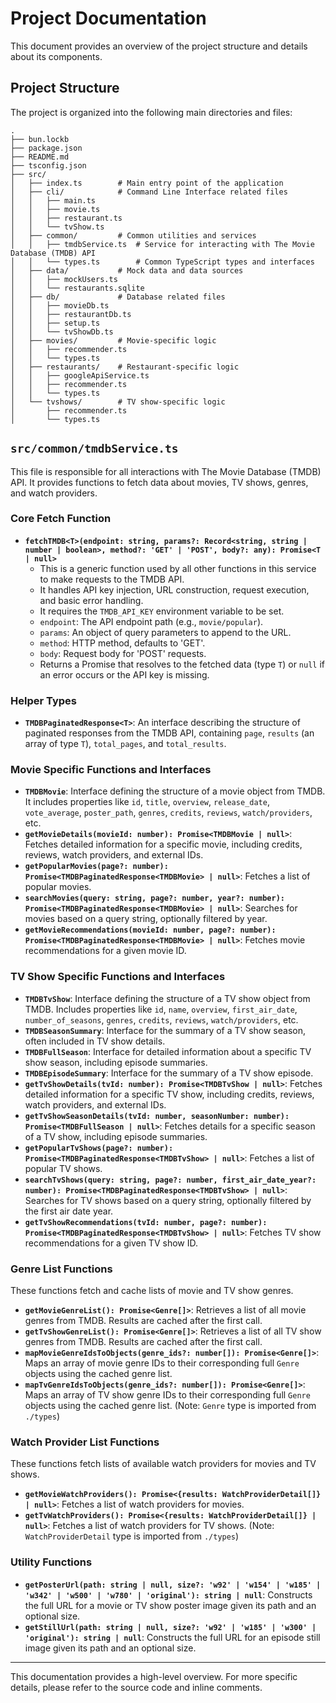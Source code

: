 # Project Documentation

This document provides an overview of the project structure and details about its components.

## Project Structure

The project is organized into the following main directories and files:

```
.
├── bun.lockb
├── package.json
├── README.md
├── tsconfig.json
├── src/
│   ├── index.ts        # Main entry point of the application
│   ├── cli/            # Command Line Interface related files
│   │   ├── main.ts
│   │   ├── movie.ts
│   │   ├── restaurant.ts
│   │   └── tvShow.ts
│   ├── common/         # Common utilities and services
│   │   ├── tmdbService.ts  # Service for interacting with The Movie Database (TMDB) API
│   │   └── types.ts        # Common TypeScript types and interfaces
│   ├── data/           # Mock data and data sources
│   │   ├── mockUsers.ts
│   │   └── restaurants.sqlite
│   ├── db/             # Database related files
│   │   ├── movieDb.ts
│   │   ├── restaurantDb.ts
│   │   ├── setup.ts
│   │   └── tvShowDb.ts
│   ├── movies/         # Movie-specific logic
│   │   ├── recommender.ts
│   │   └── types.ts
│   ├── restaurants/    # Restaurant-specific logic
│   │   ├── googleApiService.ts
│   │   ├── recommender.ts
│   │   └── types.ts
│   └── tvshows/        # TV show-specific logic
│       ├── recommender.ts
│       └── types.ts
```

## `src/common/tmdbService.ts`

This file is responsible for all interactions with The Movie Database (TMDB) API. It provides functions to fetch data about movies, TV shows, genres, and watch providers.

### Core Fetch Function

-   **`fetchTMDB<T>(endpoint: string, params?: Record<string, string | number | boolean>, method?: 'GET' | 'POST', body?: any): Promise<T | null>`**
    -   This is a generic function used by all other functions in this service to make requests to the TMDB API.
    -   It handles API key injection, URL construction, request execution, and basic error handling.
    -   It requires the `TMDB_API_KEY` environment variable to be set.
    -   `endpoint`: The API endpoint path (e.g., `movie/popular`).
    -   `params`: An object of query parameters to append to the URL.
    -   `method`: HTTP method, defaults to 'GET'.
    -   `body`: Request body for 'POST' requests.
    -   Returns a Promise that resolves to the fetched data (type `T`) or `null` if an error occurs or the API key is missing.

### Helper Types

-   **`TMDBPaginatedResponse<T>`**: An interface describing the structure of paginated responses from the TMDB API, containing `page`, `results` (an array of type `T`), `total_pages`, and `total_results`.

### Movie Specific Functions and Interfaces

-   **`TMDBMovie`**: Interface defining the structure of a movie object from TMDB. It includes properties like `id`, `title`, `overview`, `release_date`, `vote_average`, `poster_path`, `genres`, `credits`, `reviews`, `watch/providers`, etc.
-   **`getMovieDetails(movieId: number): Promise<TMDBMovie | null>`**: Fetches detailed information for a specific movie, including credits, reviews, watch providers, and external IDs.
-   **`getPopularMovies(page?: number): Promise<TMDBPaginatedResponse<TMDBMovie> | null>`**: Fetches a list of popular movies.
-   **`searchMovies(query: string, page?: number, year?: number): Promise<TMDBPaginatedResponse<TMDBMovie> | null>`**: Searches for movies based on a query string, optionally filtered by year.
-   **`getMovieRecommendations(movieId: number, page?: number): Promise<TMDBPaginatedResponse<TMDBMovie> | null>`**: Fetches movie recommendations for a given movie ID.

### TV Show Specific Functions and Interfaces

-   **`TMDBTvShow`**: Interface defining the structure of a TV show object from TMDB. Includes properties like `id`, `name`, `overview`, `first_air_date`, `number_of_seasons`, `genres`, `credits`, `reviews`, `watch/providers`, etc.
-   **`TMDBSeasonSummary`**: Interface for the summary of a TV show season, often included in TV show details.
-   **`TMDBFullSeason`**: Interface for detailed information about a specific TV show season, including episode summaries.
-   **`TMDBEpisodeSummary`**: Interface for the summary of a TV show episode.
-   **`getTvShowDetails(tvId: number): Promise<TMDBTvShow | null>`**: Fetches detailed information for a specific TV show, including credits, reviews, watch providers, and external IDs.
-   **`getTvShowSeasonDetails(tvId: number, seasonNumber: number): Promise<TMDBFullSeason | null>`**: Fetches details for a specific season of a TV show, including episode summaries.
-   **`getPopularTvShows(page?: number): Promise<TMDBPaginatedResponse<TMDBTvShow> | null>`**: Fetches a list of popular TV shows.
-   **`searchTvShows(query: string, page?: number, first_air_date_year?: number): Promise<TMDBPaginatedResponse<TMDBTvShow> | null>`**: Searches for TV shows based on a query string, optionally filtered by the first air date year.
-   **`getTvShowRecommendations(tvId: number, page?: number): Promise<TMDBPaginatedResponse<TMDBTvShow> | null>`**: Fetches TV show recommendations for a given TV show ID.

### Genre List Functions

These functions fetch and cache lists of movie and TV show genres.

-   **`getMovieGenreList(): Promise<Genre[]>`**: Retrieves a list of all movie genres from TMDB. Results are cached after the first call.
-   **`getTvShowGenreList(): Promise<Genre[]>`**: Retrieves a list of all TV show genres from TMDB. Results are cached after the first call.
-   **`mapMovieGenreIdsToObjects(genre_ids?: number[]): Promise<Genre[]>`**: Maps an array of movie genre IDs to their corresponding full `Genre` objects using the cached genre list.
-   **`mapTvGenreIdsToObjects(genre_ids?: number[]): Promise<Genre[]>`**: Maps an array of TV show genre IDs to their corresponding full `Genre` objects using the cached genre list.
    (Note: `Genre` type is imported from `./types`)

### Watch Provider List Functions

These functions fetch lists of available watch providers for movies and TV shows.

-   **`getMovieWatchProviders(): Promise<{results: WatchProviderDetail[]} | null>`**: Fetches a list of watch providers for movies.
-   **`getTvWatchProviders(): Promise<{results: WatchProviderDetail[]} | null>`**: Fetches a list of watch providers for TV shows.
    (Note: `WatchProviderDetail` type is imported from `./types`)

### Utility Functions

-   **`getPosterUrl(path: string | null, size?: 'w92' | 'w154' | 'w185' | 'w342' | 'w500' | 'w780' | 'original'): string | null`**: Constructs the full URL for a movie or TV show poster image given its path and an optional size.
-   **`getStillUrl(path: string | null, size?: 'w92' | 'w185' | 'w300' | 'original'): string | null`**: Constructs the full URL for an episode still image given its path and an optional size.

---

This documentation provides a high-level overview. For more specific details, please refer to the source code and inline comments.
